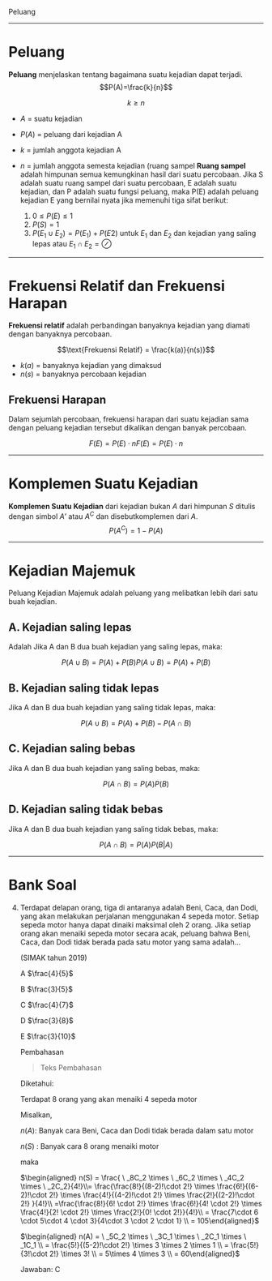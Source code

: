 Peluang

---
# Peluang
**Peluang** menjelaskan tentang bagaimana suatu kejadian dapat terjadi.
$$P(A)=\frac{k}{n}$$

$$k \ge n$$
-	$A$ = suatu kejadian
-	$P(A)$ = peluang dari kejadian A
-	$k$ = jumlah anggota kejadian A
-	$n$ = jumlah anggota semesta kejadian (ruang sampel
**Ruang sampel** adalah himpunan semua kemungkinan hasil dari suatu percobaan.
	Jika S adalah suatu ruang sampel dari suatu percobaan, E adalah suatu kejadian, dan P adalah suatu fungsi peluang, maka P(E) adalah peluang kejadian E yang bernilai nyata jika memenuhi tiga sifat berikut:
	
	1. $0\le P(E)\le 1$
	2. $P(S)=1$
	3. $P(E_1\cup E_2)=P(E_1)+P(E2)$ untuk $E_1$ dan $E_2$ dan kejadian yang saling lepas atau $E_1 \cap E_2 = \oslash$
---
# Frekuensi Relatif dan Frekuensi Harapan

**Frekuensi relatif** adalah perbandingan banyaknya kejadian yang diamati dengan banyaknya percobaan.

$$\text{Frekuensi Relatif} = \frac{k(a)}{n(s)}$$
-	$k(a)$ = banyaknya kejadian yang dimaksud
-	$n(s)$ = banyaknya percobaan kejadian
## Frekuensi Harapan

Dalam sejumlah percobaan, frekuensi harapan dari suatu kejadian sama dengan peluang kejadian tersebut dikalikan dengan banyak percobaan.

$$F(E) = P(E)\cdot nF(E)=P(E)\cdot n$$

---
# Komplemen Suatu Kejadian
**Komplemen Suatu Kejadian** dari kejadian bukan $A$ dari himpunan $S$ ditulis dengan simbol $A’$ atau $A^C$ dan disebutkomplemen dari $A$.
$$P(A^C) = 1 - P(A)$$

---
# Kejadian Majemuk
Peluang Kejadian Majemuk adalah peluang yang melibatkan lebih dari satu buah kejadian.
## A. Kejadian saling lepas
Adalah 
Jika A dan B dua buah kejadian yang saling lepas, maka:

$$P(A\cup B)= P(A)+P(B)P(A∪B)=P(A)+P(B)$$


## B. Kejadian saling tidak lepas

Jika A dan B dua buah kejadian yang saling tidak lepas, maka:

$$P(A\cup B)= P(A)+P(B)-P(A\cap B)$$


## C. Kejadian saling bebas

Jika A dan B dua buah kejadian yang saling bebas, maka:

$$P(A\cap B)= P(A)P(B)$$


## D. Kejadian saling tidak bebas

Jika A dan B dua buah kejadian yang saling tidak bebas, maka:

$$P(A\cap B)= P(A)P(B|A)$$

---
# Bank Soal

4. 
	Terdapat delapan orang, tiga di antaranya adalah Beni, Caca, dan Dodi, yang akan melakukan perjalanan menggunakan 4 sepeda motor. Setiap sepeda motor hanya dapat dinaiki maksimal oleh 2 orang. Jika setiap orang akan menaiki sepeda motor secara acak, peluang bahwa Beni, Caca, dan Dodi tidak berada pada satu motor yang sama adalah...

	(SIMAK tahun 2019)

	A	$\frac{4}{5}$​	
	
	B	$\frac{3}{5}$​	
	
	C	$\frac{4}{7}$​	
	
	D	$\frac{3}{8}$​	
	
	E	$\frac{3}{10}$​	
	
	Pembahasan

	> Teks Pembahasan

	Diketahui:

	Terdapat 8 orang yang akan menaiki 4 sepeda motor

	Misalkan,

	$n(A)$: Banyak cara Beni, Caca dan Dodi tidak berada dalam satu motor

	$n(S)$ : Banyak cara 8 orang menaiki motor

	maka

	$\begin{aligned} n(S) = \frac{ \ _8C_2 \times \ _6C_2 \times \ _4C_2 \times \ _2C_2}{4!}\\= \frac{\frac{8!}{(8-2)!\cdot 2!} \times \frac{6!}{(6-2)!\cdot 2!} \times \frac{4!}{(4-2)!\cdot 2!} \times \frac{2!}{(2-2)!\cdot 2!} }{4!}\\ =\frac{\frac{8!}{6! \cdot 2!} \times \frac{6!}{4! \cdot 2!} \times \frac{4!}{2! \cdot 2!} \times \frac{2!}{0! \cdot 2!}}{4!}\\ = \frac{7\cdot 6 \cdot 5\cdot 4 \cdot 3}{4\cdot 3 \cdot 2 \cdot 1} \\ = 105\end{aligned}$


	$\begin{aligned} n(A) = \ _5C_2 \times \ _3C_1 \times \ _2C_1 \times \ _1C_1 \\ = \frac{5!}{(5-2)!\cdot 2!} \times 3 \times 2 \times 1 \\ = \frac{5!}{3!\cdot 2!} \times 3! \\ = 5\times 4 \times 3 \\ = 60\end{aligned}$


	Jawaban: C
